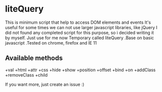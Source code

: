 # liteQuery
This is minimum script that help to access DOM elements and events
It's useful for some times we can not use larger javascript libraries, like jQuery
I did not found any completed script for this purpose, so i decided writing it by myself. Just use for me now
Temporary called liteQuery .Base on basic javascript .Tested on chrome, firefox and IE 11

## Available methods
+val
+html
+attr
+css
+hide
+show
+position
+offset
+bind
+on
+addClass
+removeClass
+child

If you want more, just create an issue :)
